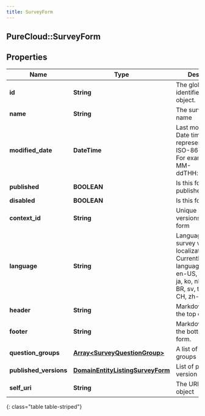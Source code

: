 ```yaml
---
title: SurveyForm
---
```

## PureCloud::SurveyForm

## Properties

|Name | Type | Description | Notes|
|------------ | ------------- | ------------- | -------------|
| **id** | **String** | The globally unique identifier for the object. | [optional] |
| **name** | **String** | The survey form name | |
| **modified_date** | **DateTime** | Last modified date. Date time is represented as an ISO-8601 string. For example: yyyy-MM-ddTHH:mm:ss.SSSZ | [optional] |
| **published** | **BOOLEAN** | Is this form published | [optional] |
| **disabled** | **BOOLEAN** | Is this form disabled | [optional] |
| **context_id** | **String** | Unique Id for all versions of this form | |
| **language** | **String** | Language for survey viewer localization. Currently localized languages: da, de, en-US, es, fi, fr, it, ja, ko, nl, no, pl, pt-BR, sv, th, tr, zh-CH, zh-TW | |
| **header** | **String** | Markdown text for the top of the form. | [optional] |
| **footer** | **String** | Markdown text for the bottom of the form. | [optional] |
| **question_groups** | [**Array&lt;SurveyQuestionGroup&gt;**](SurveyQuestionGroup.html) | A list of question groups | |
| **published_versions** | [**DomainEntityListingSurveyForm**](DomainEntityListingSurveyForm.html) | List of published version of this form | [optional] |
| **self_uri** | **String** | The URI for this object | [optional] |
{: class="table table-striped"}


